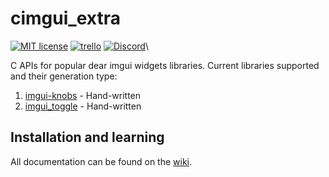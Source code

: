 # cimgui\_extra
[![MIT license](https://img.shields.io/badge/License-MIT-blue.svg)](https://lbesson.mit-license.org/)
[![trello](https://img.shields.io/badge/Trello-UDE-blue])](https://trello.com/b/HmfuRY2K/untitleddesktop)
[![Discord](https://img.shields.io/discord/717037253292982315.svg?label=&logo=discord&logoColor=ffffff&color=7389D8&labelColor=6A7EC2)](https://discord.gg/4wgH8ZE)\

C APIs for popular dear imgui widgets libraries. Current libraries supported and their generation type:

1. [imgui-knobs](https://github.com/altschuler/imgui-knobs) - Hand-written
1. [imgui\_toggle](https://github.com/cmdwtf/imgui_toggle) - Hand-written

## Installation and learning
All documentation can be found on the [wiki](https://github.com/MadLadSquad/cimgui_extra/wiki/HOME).
